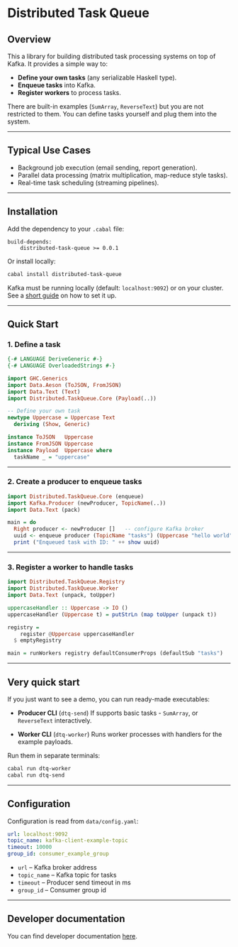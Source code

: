 # Distributed Task Queue

## Overview

This a library for building distributed task processing systems on top of Kafka.
It provides a simple way to:

* **Define your own tasks** (any serializable Haskell type).
* **Enqueue tasks** into Kafka.
* **Register workers** to process tasks.

There are built-in examples (`SumArray`, `ReverseText`) but you are not restricted to them. You can define tasks yourself and plug them into the system.

---

## Typical Use Cases

* Background job execution (email sending, report generation).
* Parallel data processing (matrix multiplication, map-reduce style tasks).
* Real-time task scheduling (streaming pipelines).
---

## Installation

Add the dependency to your `.cabal` file:

```cabal
build-depends:
    distributed-task-queue >= 0.0.1
```

Or install locally:

```bash
cabal install distributed-task-queue
```

Kafka must be running locally (default: `localhost:9092`) or on your cluster. See a [short guide](./docs/how-to-kafka.md) on how to set it up.

---

## Quick Start

### 1. Define a task

```haskell
{-# LANGUAGE DeriveGeneric #-}
{-# LANGUAGE OverloadedStrings #-}

import GHC.Generics
import Data.Aeson (ToJSON, FromJSON)
import Data.Text (Text)
import Distributed.TaskQueue.Core (Payload(..))

-- Define your own task
newtype Uppercase = Uppercase Text
  deriving (Show, Generic)

instance ToJSON   Uppercase
instance FromJSON Uppercase
instance Payload  Uppercase where
  taskName _ = "uppercase"
```

---

### 2. Create a producer to enqueue tasks

```haskell
import Distributed.TaskQueue.Core (enqueue)
import Kafka.Producer (newProducer, TopicName(..))
import Data.Text (pack)

main = do
  Right producer <- newProducer []   -- configure Kafka broker
  uuid <- enqueue producer (TopicName "tasks") (Uppercase "hello world")
  print ("Enqueued task with ID: " ++ show uuid)
```

---

### 3. Register a worker to handle tasks

```haskell
import Distributed.TaskQueue.Registry
import Distributed.TaskQueue.Worker
import Data.Text (unpack, toUpper)

uppercaseHandler :: Uppercase -> IO ()
uppercaseHandler (Uppercase t) = putStrLn (map toUpper (unpack t))

registry =
    register @Uppercase uppercaseHandler
  $ emptyRegistry

main = runWorkers registry defaultConsumerProps (defaultSub "tasks")
```

---

## Very quick start

If you just want to see a demo, you can run ready-made executables:

* **Producer CLI** (`dtq-send`)
  If supports basic tasks - `SumArray`, or `ReverseText` interactively.

* **Worker CLI** (`dtq-worker`)
  Runs worker processes with handlers for the example payloads.

Run them in separate terminals:

```bash
cabal run dtq-worker
cabal run dtq-send
```

---

## Configuration

Configuration is read from `data/config.yaml`:

```yaml
url: localhost:9092
topic_name: kafka-client-example-topic
timeout: 10000
group_id: consumer_example_group
```

* `url` – Kafka broker address
* `topic_name` – Kafka topic for tasks
* `timeout` – Producer send timeout in ms
* `group_id` – Consumer group id

---

## Developer documentation

You can find developer documentation [here](./docs/developer-documentation.md).
